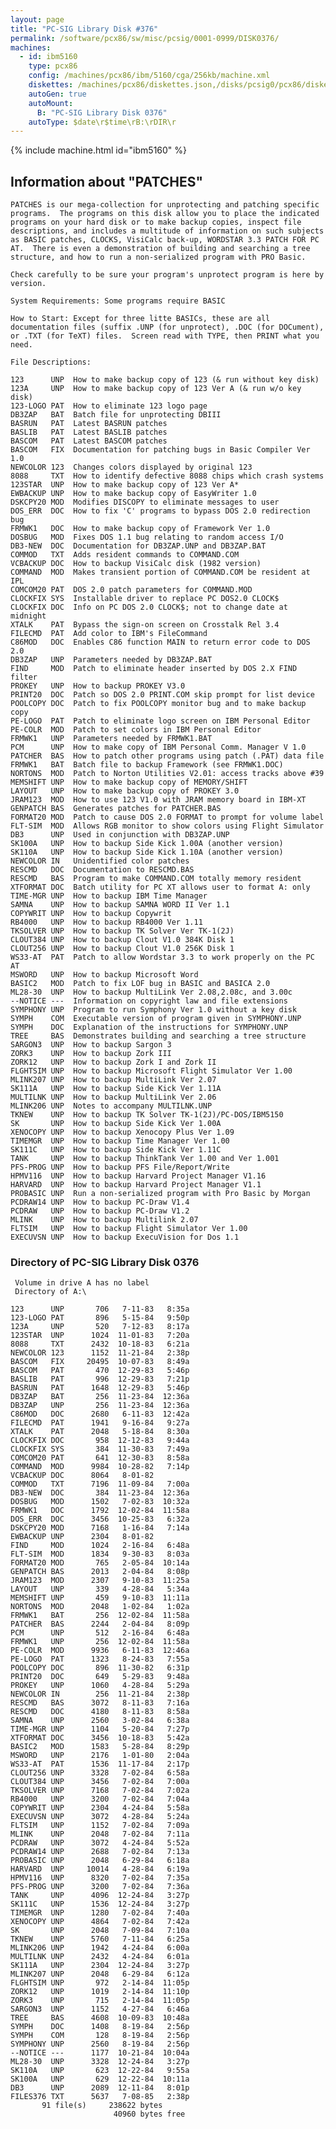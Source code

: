 ```yaml
---
layout: page
title: "PC-SIG Library Disk #376"
permalink: /software/pcx86/sw/misc/pcsig/0001-0999/DISK0376/
machines:
  - id: ibm5160
    type: pcx86
    config: /machines/pcx86/ibm/5160/cga/256kb/machine.xml
    diskettes: /machines/pcx86/diskettes.json,/disks/pcsig0/pcx86/diskettes.json
    autoGen: true
    autoMount:
      B: "PC-SIG Library Disk 0376"
    autoType: $date\r$time\rB:\rDIR\r
---
```


{% include machine.html id="ibm5160" %}

## Information about "PATCHES"

    PATCHES is our mega-collection for unprotecting and patching specific
    programs.  The programs on this disk allow you to place the indicated
    programs on your hard disk or to make backup copies, inspect file
    descriptions, and includes a multitude of information on such subjects
    as BASIC patches, CLOCKS, VisiCalc back-up, WORDSTAR 3.3 PATCH FOR PC
    AT.  There is even a demonstration of building and searching a tree
    structure, and how to run a non-serialized program with PRO Basic.
    
    Check carefully to be sure your program's unprotect program is here by
    version.
    
    System Requirements: Some programs require BASIC
    
    How to Start: Except for three litte BASICs, these are all
    documentation files (suffix .UNP (for unprotect), .DOC (for DOCument),
    or .TXT (for TeXT) files.  Screen read with TYPE, then PRINT what you
    need.
    
    File Descriptions:
    
    123      UNP  How to make backup copy of 123 (& run without key disk)
    123A     UNP  How to make backup copy of 123 Ver A (& run w/o key disk)
    123-LOGO PAT  How to eliminate 123 logo page
    DB3ZAP   BAT  Batch file for unprotecting DBIII
    BASRUN   PAT  Latest BASRUN patches
    BASLIB   PAT  Latest BASLIB patches
    BASCOM   PAT  Latest BASCOM patches
    BASCOM   FIX  Documentation for patching bugs in Basic Compiler Ver 1.0
    NEWCOLOR 123  Changes colors displayed by original 123
    8088     TXT  How to identify defective 8088 chips which crash systems
    123STAR  UNP  How to make backup copy of 123 Ver A*
    EWBACKUP UNP  How to make backup copy of EasyWriter 1.0
    DSKCPY20 MOD  Modifies DISCOPY to eliminate messages to user
    DOS_ERR  DOC  How to fix 'C' programs to bypass DOS 2.0 redirection bug
    FRMWK1   DOC  How to make backup copy of Framework Ver 1.0
    DOSBUG   MOD  Fixes DOS 1.1 bug relating to random access I/O
    DB3-NEW  DOC  Documentation for DB3ZAP.UNP and DB3ZAP.BAT
    COMMOD   TXT  Adds resident commands to COMMAND.COM
    VCBACKUP DOC  How to backup VisiCalc disk (1982 version)
    COMMAND  MOD  Makes transient portion of COMMAND.COM be resident at IPL
    COMCOM20 PAT  DOS 2.0 patch parameters for COMMAND.MOD
    CLOCKFIX SYS  Installable driver to replace PC DOS2.0 CLOCK$
    CLOCKFIX DOC  Info on PC DOS 2.0 CLOCK$; not to change date at midnight
    XTALK    PAT  Bypass the sign-on screen on Crosstalk Rel 3.4
    FILECMD  PAT  Add color to IBM's FileCommand
    C86MOD   DOC  Enables C86 function MAIN to return error code to DOS 2.0
    DB3ZAP   UNP  Parameters needed by DB3ZAP.BAT
    FIND     MOD  Patch to eliminate header inserted by DOS 2.X FIND filter
    PROKEY   UNP  How to backup PROKEY V3.0
    PRINT20  DOC  Patch so DOS 2.0 PRINT.COM skip prompt for list device
    POOLCOPY DOC  Patch to fix POOLCOPY monitor bug and to make backup copy
    PE-LOGO  PAT  Patch to eliminate logo screen on IBM Personal Editor
    PE-COLR  MOD  Patch to set colors in IBM Personal Editor
    FRMWK1   UNP  Parameters needed by FRMWK1.BAT
    PCM      UNP  How to make copy of IBM Personal Comm. Manager V 1.0
    PATCHER  BAS  How to patch other programs using patch (.PAT) data file
    FRMWK1   BAT  Batch file to backup Framework (see FRMWK1.DOC)
    NORTONS  MOD  Patch to Norton Utilities V2.01: access tracks above #39
    MEMSHIFT UNP  How to make backup copy of MEMORY/SHIFT
    LAYOUT   UNP  How to make backup copy of PROKEY 3.0
    JRAM123  MOD  How to use 123 V1.0 with JRAM memory board in IBM-XT
    GENPATCH BAS  Generates patches for PATCHER.BAS
    FORMAT20 MOD  Patch to cause DOS 2.0 FORMAT to prompt for volume label
    FLT-SIM  MOD  Allows RGB monitor to show colors using Flight Simulator
    DB3      UNP  Used in conjunction with DB3ZAP.UNP
    SK100A   UNP  How to backup Side Kick 1.00A (another version)
    SK110A   UNP  How to backup Side Kick 1.10A (another version)
    NEWCOLOR IN   Unidentified color patches
    RESCMD   DOC  Documentation to RESCMD.BAS
    RESCMD   BAS  Program to make COMMAND.COM totally memory resident
    XTFORMAT DOC  Batch utility for PC XT allows user to format A: only
    TIME-MGR UNP  How to backup IBM Time Manager
    SAMNA    UNP  How to backup SAMNA WORD II Ver 1.1
    COPYWRIT UNP  How to backup Copywrit
    RB4000   UNP  How to backup RB4000 Ver 1.11
    TKSOLVER UNP  How to backup TK Solver Ver TK-1(2J)
    CLOUT384 UNP  How to backup Clout V1.0 384K Disk 1
    CLOUT256 UNP  How to backup Clout V1.0 256K Disk 1
    WS33-AT  PAT  Patch to allow Wordstar 3.3 to work properly on the PC AT
    MSWORD   UNP  How to backup Microsoft Word
    BASIC2   MOD  Patch to fix LOF bug in BASIC and BASICA 2.0
    ML28-30  UNP  How to backup MultiLink Ver 2.08,2.08c, and 3.00c
    --NOTICE ---  Information on copyright law and file extensions
    SYMPHONY UNP  Program to run Symphony Ver 1.0 without a key disk
    SYMPH    COM  Executable version of program given in SYMPHONY.UNP
    SYMPH    DOC  Explanation of the instructions for SYMPHONY.UNP
    TREE     BAS  Demonstrates building and searching a tree structure
    SARGON3  UNP  How to backup Sargon 3
    ZORK3    UNP  How to backup Zork III
    ZORK12   UNP  How to backup Zork I and Zork II
    FLGHTSIM UNP  How to backup Microsoft Flight Simulator Ver 1.00
    MLINK207 UNP  How to backup MultiLink Ver 2.07
    SK111A   UNP  How to backup Side Kick Ver 1.11A
    MULTILNK UNP  How to backup MultiLink Ver 2.06
    MLINK206 UNP  Notes to accompany MULTILNK.UNP
    TKNEW    UNP  How to backup TK Solver TK-1(2J)/PC-DOS/IBM5150
    SK       UNP  How to backup Side Kick Ver 1.00A
    XENOCOPY UNP  How to backup Xenocopy Plus Ver 1.09
    TIMEMGR  UNP  How to backup Time Manager Ver 1.00
    SK111C   UNP  How to backup Side Kick Ver 1.11C
    TANK     UNP  How to backup ThinkTank Ver 1.00 and Ver 1.001
    PFS-PROG UNP  How to backup PFS File/Report/Write
    HPMV116  UNP  How to backup Harvard Project Manager V1.16
    HARVARD  UNP  How to backup Harvard Project Manager V1.1
    PROBASIC UNP  Run a non-serialized program with Pro Basic by Morgan
    PCDRAW14 UNP  How to backup PC-Draw V1.4
    PCDRAW   UNP  How to backup PC-Draw V1.2
    MLINK    UNP  How to backup Multilink 2.07
    FLTSIM   UNP  How to backup Flight Simulator Ver 1.00
    EXECUVSN UNP  How to backup ExecuVision for Dos 1.1

### Directory of PC-SIG Library Disk 0376

     Volume in drive A has no label
     Directory of A:\

    123      UNP       706   7-11-83   8:35a
    123-LOGO PAT       896   5-15-84   9:50p
    123A     UNP       520   7-12-83   8:17a
    123STAR  UNP      1024  11-01-83   7:20a
    8088     TXT      2432  10-18-83   6:21a
    NEWCOLOR 123      1152  11-21-84   2:38p
    BASCOM   FIX     20495  10-07-83   8:49a
    BASCOM   PAT       470  12-29-83   5:46p
    BASLIB   PAT       996  12-29-83   7:21p
    BASRUN   PAT      1648  12-29-83   5:46p
    DB3ZAP   BAT       256  11-23-84  12:36a
    DB3ZAP   UNP       256  11-23-84  12:36a
    C86MOD   DOC      2680   6-11-83  12:42a
    FILECMD  PAT      1941   9-16-84   9:27a
    XTALK    PAT      2048   5-18-84   8:30a
    CLOCKFIX DOC       958  12-12-83   9:44a
    CLOCKFIX SYS       384  11-30-83   7:49a
    COMCOM20 PAT       641  12-30-83   8:58a
    COMMAND  MOD      9984  10-28-82   7:14p
    VCBACKUP DOC      8064   8-01-82
    COMMOD   TXT      7196  11-09-84   7:00a
    DB3-NEW  DOC       384  11-23-84  12:36a
    DOSBUG   MOD      1502   7-02-83  10:32a
    FRMWK1   DOC      1792  12-02-84  11:58a
    DOS_ERR  DOC      3456  10-25-83   6:32a
    DSKCPY20 MOD      7168   1-16-84   7:14a
    EWBACKUP UNP      2304   8-01-82
    FIND     MOD      1024   2-16-84   6:48a
    FLT-SIM  MOD      1834   9-30-83   8:03a
    FORMAT20 MOD       765   2-05-84  10:14a
    GENPATCH BAS      2013   2-04-84   8:08p
    JRAM123  MOD      2307   9-10-83  11:25a
    LAYOUT   UNP       339   4-28-84   5:34a
    MEMSHIFT UNP       459   9-10-83  11:11a
    NORTONS  MOD      2048   1-02-84   1:02a
    FRMWK1   BAT       256  12-02-84  11:58a
    PATCHER  BAS      2244   2-04-84   8:09p
    PCM      UNP       512   2-16-84   6:48a
    FRMWK1   UNP       256  12-02-84  11:58a
    PE-COLR  MOD      9936   6-11-83  12:46a
    PE-LOGO  PAT      1323   8-24-83   7:55a
    POOLCOPY DOC       896  11-30-82   6:31p
    PRINT20  DOC       649   5-29-83   9:48a
    PROKEY   UNP      1060   4-28-84   5:29a
    NEWCOLOR IN        256  11-21-84   2:38p
    RESCMD   BAS      3072   8-11-83   7:16a
    RESCMD   DOC      4180   8-11-83   8:58a
    SAMNA    UNP      2560   3-02-84   6:38a
    TIME-MGR UNP      1104   5-20-84   7:27p
    XTFORMAT DOC      3456  10-18-83   5:42a
    BASIC2   MOD      1583   5-28-84   8:29p
    MSWORD   UNP      2176   1-01-80   2:04a
    WS33-AT  PAT      1536  11-17-84   2:17p
    CLOUT256 UNP      3328   7-02-84   6:58a
    CLOUT384 UNP      3456   7-02-84   7:00a
    TKSOLVER UNP      7168   7-02-84   7:02a
    RB4000   UNP      3200   7-02-84   7:04a
    COPYWRIT UNP      2304   4-24-84   5:58a
    EXECUVSN UNP      3072   4-28-84   5:24a
    FLTSIM   UNP      1152   7-02-84   7:09a
    MLINK    UNP      2048   7-02-84   7:11a
    PCDRAW   UNP      3072   4-24-84   5:52a
    PCDRAW14 UNP      2688   7-02-84   7:13a
    PROBASIC UNP      2048   6-29-84   6:18a
    HARVARD  UNP     10014   4-28-84   6:19a
    HPMV116  UNP      8320   7-02-84   7:35a
    PFS-PROG UNP      3200   7-02-84   7:36a
    TANK     UNP      4096  12-24-84   3:27p
    SK111C   UNP      1536  12-24-84   3:27p
    TIMEMGR  UNP      1280   7-02-84   7:40a
    XENOCOPY UNP      4864   7-02-84   7:42a
    SK       UNP      2048   7-09-84   7:10a
    TKNEW    UNP      5760   7-11-84   6:25a
    MLINK206 UNP      1942   4-24-84   6:00a
    MULTILNK UNP      2432   4-24-84   6:01a
    SK111A   UNP      2304  12-24-84   3:27p
    MLINK207 UNP      2048   6-29-84   6:12a
    FLGHTSIM UNP       972   2-14-84  11:05p
    ZORK12   UNP      1019   2-14-84  11:10p
    ZORK3    UNP       715   2-14-84  11:05p
    SARGON3  UNP      1152   4-27-84   6:46a
    TREE     BAS      4608  10-09-83  10:48a
    SYMPH    DOC      1408   8-19-84   2:56p
    SYMPH    COM       128   8-19-84   2:56p
    SYMPHONY UNP      2560   8-19-84   2:56p
    --NOTICE ---      1177  10-21-84  10:04a
    ML28-30  UNP      3328  12-24-84   3:27p
    SK110A   UNP       623  12-22-84   9:55a
    SK100A   UNP       629  12-22-84  10:11a
    DB3      UNP      2089  12-11-84   8:01p
    FILES376 TXT      5637   7-08-85   2:38p
           91 file(s)     238622 bytes
                           40960 bytes free
